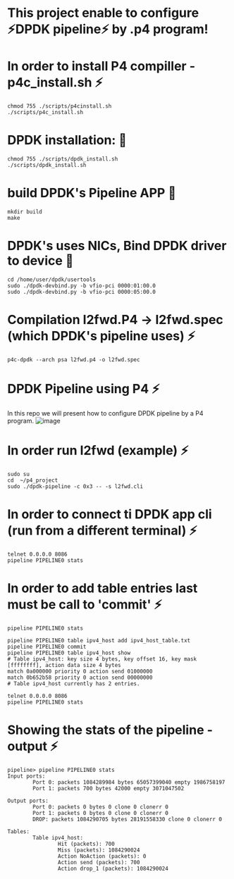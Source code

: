 
# This project enable to configure ⚡DPDK pipeline⚡ by .p4 program!

# In order to install P4 compiller - p4c_install.sh ⚡
```
chmod 755 ./scripts/p4cinstall.sh
./scripts/p4c_install.sh
```

# DPDK installation: 💬
```
chmod 755 ./scripts/dpdk_install.sh
./scripts/dpdk_install.sh
```

# build DPDK's Pipeline APP 💬
```cd /home/user/dpdk/examples/pipeline
mkdir build
make
```

# DPDK's uses NICs, Bind DPDK driver to device 💬
```
cd /home/user/dpdk/usertools
sudo ./dpdk-devbind.py -b vfio-pci 0000:01:00.0
sudo ./dpdk-devbind.py -b vfio-pci 0000:05:00.0
```
 
# Compilation l2fwd.P4 -> l2fwd.spec (which DPDK's pipeline uses) ⚡
```
p4c-dpdk --arch psa l2fwd.p4 -o l2fwd.spec 
```

# DPDK Pipeline using P4 ⚡
In this repo we will present how to configure DPDK pipeline by a P4 program.
![image](https://user-images.githubusercontent.com/64970907/214503555-7d9b67ef-5f27-4496-85f8-c8ab4b815507.png)

# In order run l2fwd (example) ⚡
```
sudo su
cd  ~/p4_project
sudo ./dpdk-pipeline -c 0x3 -- -s l2fwd.cli
```

# In order to connect ti DPDK app cli (run from a different terminal) ⚡
```
telnet 0.0.0.0 8086
pipeline PIPELINE0 stats
```
# In order to add table entries last must be call to 'commit' ⚡
```
pipeline PIPELINE0 stats

pipeline PIPELINE0 table ipv4_host add ipv4_host_table.txt
pipeline PIPELINE0 commit
pipeline PIPELINE0 table ipv4_host show
# Table ipv4_host: key size 4 bytes, key offset 16, key mask [ffffffff], action data size 4 bytes
match 0a000000 priority 0 action send 01000000
match 0b652b58 priority 0 action send 00000000
# Table ipv4_host currently has 2 entries.
```

```
telnet 0.0.0.0 8086
pipeline PIPELINE0 stats
```


# Showing the stats of the pipeline - output ⚡
```
pipeline> pipeline PIPELINE0 stats
Input ports:
        Port 0: packets 1084289984 bytes 65057399040 empty 1986758197
        Port 1: packets 700 bytes 42000 empty 3071047502

Output ports:
        Port 0: packets 0 bytes 0 clone 0 clonerr 0
        Port 1: packets 0 bytes 0 clone 0 clonerr 0
        DROP: packets 1084290705 bytes 28191558330 clone 0 clonerr 0

Tables:
        Table ipv4_host:
                Hit (packets): 700
                Miss (packets): 1084290024
                Action NoAction (packets): 0
                Action send (packets): 700
                Action drop_1 (packets): 1084290024


```
